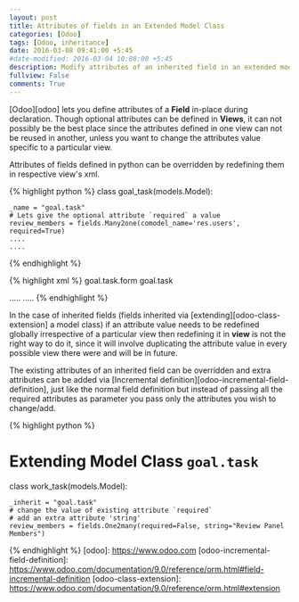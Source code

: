 ```yaml
---
layout: post
title: Attributes of fields in an Extended Model Class
categories: [Odoo]
tags: [Odoo, inheritance]
date: 2016-03-08 09:41:00 +5:45
#date-modified: 2016-03-04 10:08:00 +5:45
description: Modify attributes of an inherited field in an extended model class by adding a new one or replacing existing one
fullview: False
comments: True
---
```


[Odoo][odoo] lets you define attributes of a **Field** in-place during declaration. Though optional attributes can be defined in **Views**, it can not possibly be the best place since the attributes defined in one view can not be reused in another, unless you want to change the attributes value specific to a particular view.

Attributes of fields defined in python can be overridden by redefining  them in respective view's xml.

{% highlight python %}
class goal_task(models.Model):

    _name = "goal.task"
    # Lets give the optional attribute `required` a value
    review_members = fields.Many2one(comodel_name='res.users', required=True)
    ....
    ....

{% endhighlight %}

{% highlight xml %}
<record id="goal_task_form_view" model="ir.ui.view">
   <field name="name">goal.task.form</field>
   <field name="model">goal.task</field>
   <field name="arch" type="xml">
      <form string="Tasks">
         <!-- Here an extra attribute `string` is defined and the value of attribute `required` is redefined  -->
         <field name="review_members" string="Review Panel Members" required="0">
         .....
         .....
      </field>
   </field>
</record>
{% endhighlight %}

In the case of inherited fields (fields inherited via [extending][odoo-class-extension] a model class) if an attribute value needs to be redefined globally irrespective of a particular view then redefining it in **view** is not the right way to do it, since it will involve duplicating the attribute value in every possible view there were and will be in future.

The existing attributes of an inherited field can be overridden and extra attributes can be added via [Incremental definition][odoo-incremental-field-definition], just like the normal field definition but instead of passing all the required attributes as parameter you pass only the attributes you wish to change/add.

{% highlight python %}
# Extending Model Class `goal.task`
class work_task(models.Model):

    _inherit = "goal.task"
    # change the value of existing attribute `required`
    # add an extra attribute 'string'
    review_members = fields.One2many(required=False, string="Review Panel Members")

{% endhighlight %}
[odoo]: <https://www.odoo.com>
[odoo-incremental-field-definition]: <https://www.odoo.com/documentation/9.0/reference/orm.html#field-incremental-definition>
[odoo-class-extension]: <https://www.odoo.com/documentation/9.0/reference/orm.html#extension>
